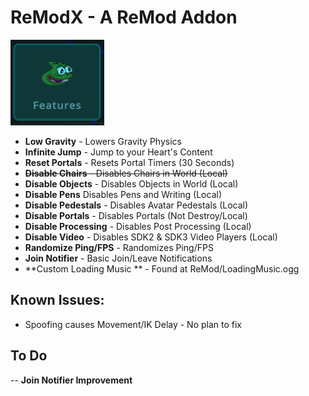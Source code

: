 # ReModX - A ReMod Addon
![Pepega](https://raw.githubusercontent.com/imxLucid/ReModX/main/Resources/pepega.png)

- **Low Gravity** - Lowers Gravity Physics
- **Infinite Jump** - Jump to your Heart's Content
- **Reset Portals** - Resets Portal Timers (30 Seconds)
- ~~**Disable Chairs** - Disables Chairs in World (Local)~~
- **Disable Objects** - Disables Objects in World (Local)
- **Disable Pens** Disables Pens and Writing (Local)
- **Disable Pedestals** - Disables Avatar Pedestals (Local)
- **Disable Portals** - Disables Portals (Not Destroy/Local)
- **Disable Processing** - Disables Post Processing (Local)
- **Disable Video** - Disables SDK2 & SDK3 Video Players (Local)
- **Randomize Ping/FPS** - Randomizes Ping/FPS
- **Join Notifier** - Basic Join/Leave Notifications
- **Custom Loading Music ** - Found at ReMod/LoadingMusic.ogg

## Known Issues:
- Spoofing causes Movement/IK Delay - No plan to fix

## To Do
-- **Join Notifier Improvement**
